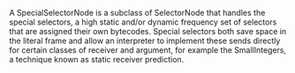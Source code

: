 A SpecialSelectorNode is a subclass of SelectorNode that handles the special selectors, a high static and/or dynamic frequency set of selectors that are assigned their own bytecodes.  Special selectors both save space in the literal frame and allow an interpreter to implement these sends directly for certain classes of receiver and argument, for example the SmallIntegers, a technique known as static receiver prediction.